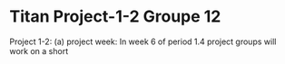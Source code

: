 # Titan Project-1-2 Groupe 12

Project 1-2: (a) project week: In week 6 of period 1.4 project groups will work on a short
